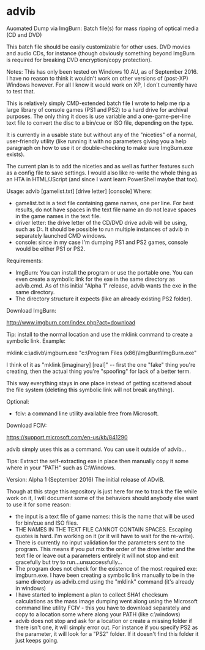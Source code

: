 # advib
Auomated Dump via ImgBurn: Batch file(s) for mass ripping of optical media
(CD and DVD)

This batch file should be easily customizable for other uses. DVD movies and
audio CDs, for instance (though obviously something beyond ImgBurn is required
  for breaking DVD encryption/copy protection).

Notes: This has only been tested on Windows 10 AU, as of September 2016. I have
no reason to think it wouldn't work on other versions of (post-XP) Windows
however.
For all I know it would work on XP, I don't currently have to test that.

This is relatively simply CMD-extended batch file I wrote to help me rip a
large library of console games (PS1 and PS2)
to a hard drive for archival purposes. The only thing it does is use variable
and a one-game-per-line text file to convert
the disc to a bin/cue or ISO file, depending on the type.

It is currently in a usable state but without any of the "niceties" of a
normal, user-friendly utility (like running it with
no parameters giving you a help paragraph on how to use it or double-checking
to make sure ImgBurn.exe exists).

The current plan is to add the niceties and as well as further features such
as a config file to save settings. I would also like
re-write the whole thing as an HTA in HTML/JScript (and since I want learn
PowerShell maybe that too).

Usage:
advib [gamelist.txt] [drive letter] [console]
Where:
- gamelist.txt is a text file containing game names, one per line. For best results,
do not have spaces in the text file name an do not leave spaces in the game names
in the text file.
- driver letter: the drive letter of the CD/DVD drive advib will be using,
such as D:. It should be possible to run multiple instances of advib in
separately launched CMD windows.
- console: since in my case I'm dumping PS1 and PS2 games, console would be
either PS1 or PS2.

Requirements:
- ImgBurn: You can install the program or use the portable one. You can even
create a symbolic link for the exe in the same directory as advib.cmd. As of
this initial "Alpha 1" release, advib wants the exe in the same directory.
- The directory structure it expects (like an already existing PS2 folder).

Download ImgBurn:

http://www.imgburn.com/index.php?act=download

Tip: install to the normal location and use the mklink command to create a
symbolic link.
Example:

mklink c:\adivb\imgburn.exe "c:\Program Files (x86)\ImgBurn\ImgBurn.exe"

I think of it as "mklink [imaginary] [real]" -- first the one "fake" thing
you're creating, then the actual thing you're "spoofing" for lack of a better
term.

This way everything stays in one place instead of getting scattered about the
file system (deleting this symbolic link will not break anything).

Optional:
- fciv: a command line utility available free from Microsoft.

Download FCIV:

https://support.microsoft.com/en-us/kb/841290

advib simply uses this as a command. You can use it outside of advib...

Tips: Extract the self-extracting exe in place then manually copy it some where
in your "PATH" such as C:\Windows.

Version: Alpha 1 (September 2016)
The initial release of ADvIB.

Though at this stage this repository is just here for me to track the file while
work on it, I will document some of the behaviors should anybody else want to
use it for some reason:
- the input is a text file of game names: this is the name that will be used
for bin/cue and ISO files.
- THE NAMES IN THE TEXT FILE CANNOT CONTAIN SPACES. Escaping quotes is hard.
I'm working on it (or it will have to wait for the re-write).
- There is currently no input validation for the parameters sent to the program.
This means if you put mix the order of the drive letter and the text file or
leave out a parameters entirely it will not stop and exit gracefully but try
to run...unsuccessfully...
- The program does not check for the existence of the most required exe:
imgburn.exe. I have been creating a symbolic link manually to be in the same
directory as advib.cmd using the "mklink" command (it's already in windows)
- I have started to implement a plan to collect SHA1 checksum calculations as
the mass image dumping went along using the Microsoft command line utility
FCIV - this you have to download separately and copy to a location some where
along your PATH (like c:\windows)
- advib does not stop and ask for a location or create a missing folder if there
isn't one, it will simply error out. For instance if you specify PS2 as the
parameter,
it will look for a "PS2" folder. If it doesn't find this folder it just keeps
going.

